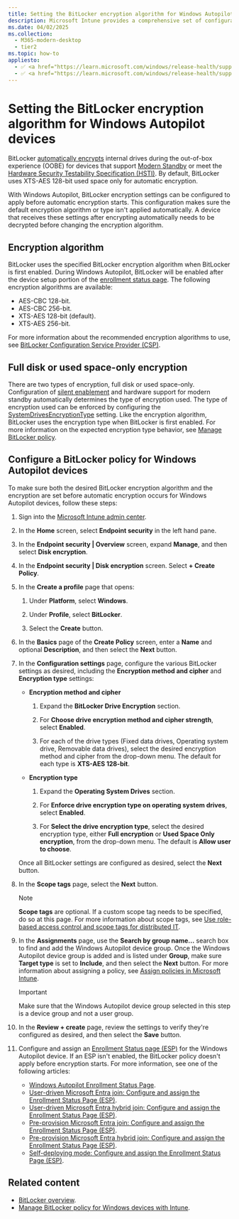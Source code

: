 ```yaml
---
title: Setting the BitLocker encryption algorithm for Windows Autopilot devices
description: Microsoft Intune provides a comprehensive set of configuration options to manage BitLocker on Windows devices.
ms.date: 04/02/2025
ms.collection:
  - M365-modern-desktop
  - tier2
ms.topic: how-to
appliesto:
  - ✅ <a href="https://learn.microsoft.com/windows/release-health/supported-versions-windows-client" target="_blank">Windows 11</a>
  - ✅ <a href="https://learn.microsoft.com/windows/release-health/supported-versions-windows-client" target="_blank">Windows 10</a>
---
```


# Setting the BitLocker encryption algorithm for Windows Autopilot devices

BitLocker [automatically encrypts](/windows-hardware/design/device-experiences/oem-bitlocker#bitlocker-automatic-device-encryption) internal drives during the out-of-box experience (OOBE) for devices that support [Modern Standby](/windows-hardware/design/device-experiences/modern-standby) or meet the [Hardware Security Testability Specification (HSTI)](/windows-hardware/test/hlk/testref/hardware-security-testability-specification). By default, BitLocker uses XTS-AES 128-bit used space only for automatic encryption.

With Windows Autopilot, BitLocker encryption settings can be configured to apply before automatic encryption starts. This configuration makes sure the default encryption algorithm or type isn't applied automatically. A device that receives these settings after encrypting automatically needs to be decrypted before changing the encryption algorithm.

## Encryption algorithm

BitLocker uses the specified BitLocker encryption algorithm when BitLocker is first enabled. During Windows Autopilot, BitLocker will be enabled after the device setup portion of the [enrollment status page](enrollment-status.md). The following encryption algorithms are available:

- AES-CBC 128-bit.
- AES-CBC 256-bit.
- XTS-AES 128-bit (default).
- XTS-AES 256-bit.

For more information about the recommended encryption algorithms to use, see [BitLocker Configuration Service Provider (CSP)](/windows/client-management/mdm/bitlocker-csp).

## Full disk or used space-only encryption

There are two types of encryption, full disk or used space-only. Configuration of [silent enablement](/mem/intune-service/protect/encrypt-devices#silently-enable-bitlocker-on-devices) and hardware support for modern standby automatically determines the type of encryption used. The type of encryption used can be enforced by configuring the [SystemDrivesEncryptionType](/windows/client-management/mdm/bitlocker-csp) setting. Like the encryption algorithm, BitLocker uses the encryption type when BitLocker is first enabled. For more information on the expected encryption type behavior, see [Manage BitLocker policy](/mem/intune-service/protect/encrypt-devices#full-disk-vs-used-space-only-encryption).

## Configure a BitLocker policy for Windows Autopilot devices

To make sure both the desired BitLocker encryption algorithm and the encryption are set before automatic encryption occurs for Windows Autopilot devices, follow these steps:

1. Sign into the [Microsoft Intune admin center](https://go.microsoft.com/fwlink/?linkid=2109431).

1. In the **Home** screen, select **Endpoint security** in the left hand pane.

1. In the **Endpoint security | Overview** screen, expand **Manage**, and then select **Disk encryption**.

1. In the **Endpoint security | Disk encryption** screen. Select **+ Create Policy**.

1. In the **Create a profile** page that opens:

   1. Under **Platform**, select **Windows**.

   1. Under **Profile**, select **BitLocker**.

   1. Select the **Create** button.

1. In the **Basics** page of the **Create Policy** screen, enter a **Name** and optional **Description**, and then select the **Next** button.

1. In the **Configuration settings** page, configure the various BitLocker settings as desired, including the **Encryption method and cipher** and **Encryption type** settings:

   - **Encryption method and cipher**

     1. Expand the **BitLocker Drive Encryption** section.

     1. For **Choose drive encryption method and cipher strength**, select **Enabled**.

     1. For each of the drive types (Fixed data drives, Operating system drive, Removable data drives), select the desired encryption method and cipher from the drop-down menu. The default for each type is **XTS-AES 128-bit**.

   - **Encryption type**

     1. Expand the **Operating System Drives** section.

     1. For **Enforce drive encryption type on operating system drives**, select **Enabled**.

     1. For **Select the drive encryption type**, select the desired encryption type, either **Full encryption** or **Used Space Only encryption**, from the drop-down menu. The default is **Allow user to choose**.

    Once all BitLocker settings are configured as desired, select the **Next** button.

1. In the **Scope tags** page, select the **Next** button.

    > [!NOTE]
    >
    > **Scope tags** are optional. If a custom scope tag needs to be specified, do so at this page. For more information about scope tags, see [Use role-based access control and scope tags for distributed IT](/mem/intune-service/fundamentals/scope-tags).

1. In the **Assignments** page, use the **Search by group name...** search box to find and add the Windows Autopilot device group. Once the  Windows Autopilot device group is added and is listed under **Group**, make sure **Target type** is set to **Include**, and then select the **Next** button. For more information about assigning a policy, see [Assign policies in Microsoft Intune](/mem/intune-service/configuration/device-profile-assign).

    > [!IMPORTANT]
    >
    > Make sure that the Windows Autopilot device group selected in this step is a device group and not a user group.

1. In the **Review + create** page, review the settings to verify they're configured as desired, and then select the **Save** button.

1. Configure and assign an [Enrollment Status page (ESP)](enrollment-status.md) for the Windows Autopilot device. If an ESP isn't enabled, the BitLocker policy doesn't apply before encryption starts. For more information, see one of the following articles:

   - [Windows Autopilot Enrollment Status Page](enrollment-status.md).
   - [User-driven Microsoft Entra join: Configure and assign the Enrollment Status Page (ESP)](tutorial/user-driven/azure-ad-join-esp.md).
   - [User-driven Microsoft Entra hybrid join: Configure and assign the Enrollment Status Page (ESP)](tutorial/user-driven/hybrid-azure-ad-join-esp.md).
   - [Pre-provision Microsoft Entra join: Configure and assign the Enrollment Status Page (ESP)](tutorial/pre-provisioning/azure-ad-join-esp.md).
   - [Pre-provision Microsoft Entra hybrid join: Configure and assign the Enrollment Status Page (ESP)](tutorial/pre-provisioning/hybrid-azure-ad-join-esp.md).
   - [Self-deploying mode: Configure and assign the Enrollment Status Page (ESP)](tutorial/self-deploying/self-deploying-esp.md).

## Related content

- [BitLocker overview](/windows/security/information-protection/bitlocker/bitlocker-overview).
- [Manage BitLocker policy for Windows devices with Intune](/mem/intune-service/protect/encrypt-devices).
